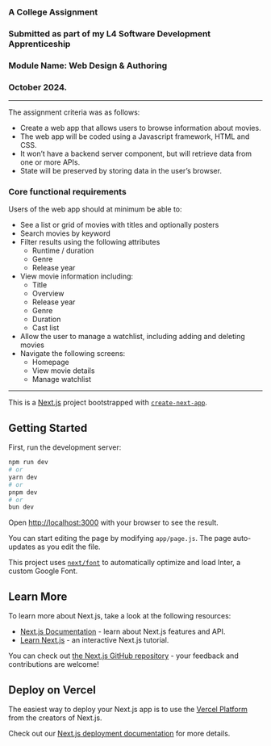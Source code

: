 ### A College Assignment
### Submitted as part of my L4 Software Development Apprenticeship 
### Module Name: Web Design & Authoring
### October 2024.

---

The assignment criteria was as follows:

- Create a web app that allows users to browse information about movies.
- The web app will be coded using a Javascript framework, HTML and CSS.
- It won’t have a backend server component, but will retrieve data from one or more APIs.
- State will be preserved by storing data in the user’s browser.


### Core functional requirements
Users of the web app should at minimum be able to:
- See a list or grid of movies with titles and optionally posters
- Search movies by keyword
- Filter results using the following attributes
  - Runtime / duration
  - Genre
  - Release year
- View movie information including:
  - Title
  - Overview
  - Release year
  - Genre
  - Duration
  - Cast list
- Allow the user to manage a watchlist, including adding and deleting movies
- Navigate the following screens:
  - Homepage
  - View movie details
  - Manage watchlist

---

This is a [Next.js](https://nextjs.org/) project bootstrapped with [`create-next-app`](https://github.com/vercel/next.js/tree/canary/packages/create-next-app).

## Getting Started

First, run the development server:

```bash
npm run dev
# or
yarn dev
# or
pnpm dev
# or
bun dev
```

Open [http://localhost:3000](http://localhost:3000) with your browser to see the result.

You can start editing the page by modifying `app/page.js`. The page auto-updates as you edit the file.

This project uses [`next/font`](https://nextjs.org/docs/basic-features/font-optimization) to automatically optimize and load Inter, a custom Google Font.

## Learn More

To learn more about Next.js, take a look at the following resources:

- [Next.js Documentation](https://nextjs.org/docs) - learn about Next.js features and API.
- [Learn Next.js](https://nextjs.org/learn) - an interactive Next.js tutorial.

You can check out [the Next.js GitHub repository](https://github.com/vercel/next.js/) - your feedback and contributions are welcome!

## Deploy on Vercel

The easiest way to deploy your Next.js app is to use the [Vercel Platform](https://vercel.com/new?utm_medium=default-template&filter=next.js&utm_source=create-next-app&utm_campaign=create-next-app-readme) from the creators of Next.js.

Check out our [Next.js deployment documentation](https://nextjs.org/docs/deployment) for more details.

